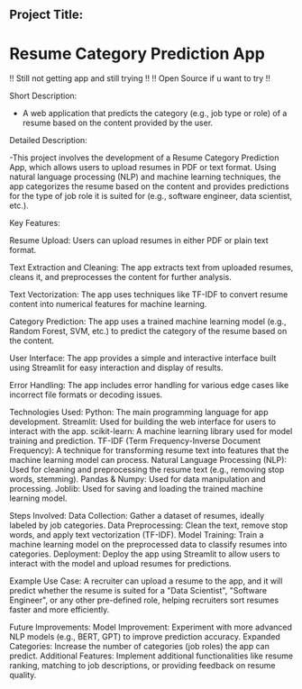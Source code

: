 ## Project Title:
# Resume Category Prediction App

!! Still not getting app and still trying !!
!! Open Source if u want to try !!

Short Description:
- A web application that predicts the category (e.g., job type or role) of a resume based on the content provided by the user.

Detailed Description:

-This project involves the development of a Resume Category Prediction App, which allows users to upload resumes in PDF or text format. Using natural language processing (NLP) and machine learning techniques, the app categorizes the resume based on the content and provides predictions for the type of job role it is suited for (e.g., software engineer, data scientist, etc.).

Key Features:

Resume Upload: Users can upload resumes in either PDF or plain text format.

Text Extraction and Cleaning: The app extracts text from uploaded resumes, cleans it, and preprocesses the content for further analysis.

Text Vectorization: The app uses techniques like TF-IDF to convert resume content into numerical features for machine learning.

Category Prediction: The app uses a trained machine learning model (e.g., Random Forest, SVM, etc.) to predict the category of the resume based on the content.

User Interface: The app provides a simple and interactive interface built using Streamlit for easy interaction and display of results.

Error Handling: The app includes error handling for various edge cases like incorrect file formats or decoding issues.

Technologies Used:
Python: The main programming language for app development.
Streamlit: Used for building the web interface for users to interact with the app.
scikit-learn: A machine learning library used for model training and prediction.
TF-IDF (Term Frequency-Inverse Document Frequency): A technique for transforming resume text into features that the machine learning model can process.
Natural Language Processing (NLP): Used for cleaning and preprocessing the resume text (e.g., removing stop words, stemming).
Pandas & Numpy: Used for data manipulation and processing.
Joblib: Used for saving and loading the trained machine learning model.

Steps Involved:
Data Collection: Gather a dataset of resumes, ideally labeled by job categories.
Data Preprocessing: Clean the text, remove stop words, and apply text vectorization (TF-IDF).
Model Training: Train a machine learning model on the preprocessed data to classify resumes into categories.
Deployment: Deploy the app using Streamlit to allow users to interact with the model and upload resumes for predictions.

Example Use Case:
A recruiter can upload a resume to the app, and it will predict whether the resume is suited for a "Data Scientist", "Software Engineer", or any other pre-defined role, helping recruiters sort resumes faster and more efficiently.

Future Improvements:
Model Improvement: Experiment with more advanced NLP models (e.g., BERT, GPT) to improve prediction accuracy.
Expanded Categories: Increase the number of categories (job roles) the app can predict.
Additional Features: Implement additional functionalities like resume ranking, matching to job descriptions, or providing feedback on resume quality.
